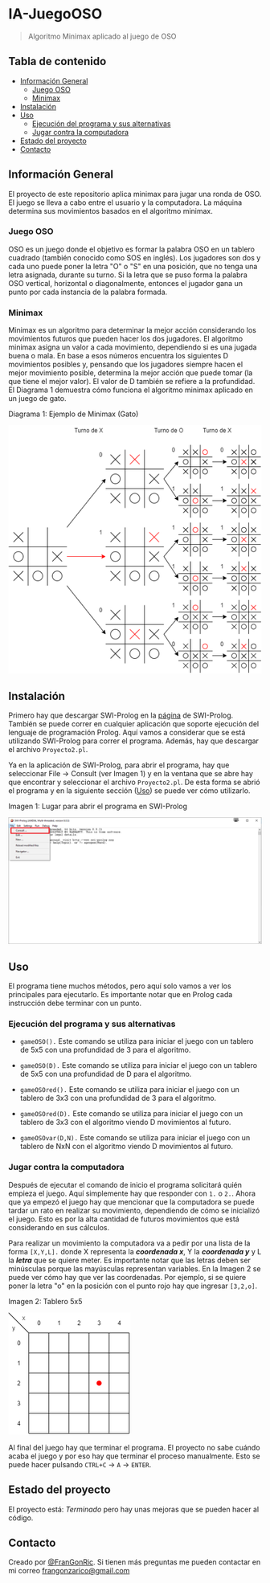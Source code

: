# IA-JuegoOSO
 > Algoritmo Minimax aplicado al juego de OSO

## Tabla de contenido
* [Información General](#información-general)
  * [Juego OSO](#juego-oso)
  * [Minimax](#minimax)
* [Instalación](#instalación)
* [Uso](#uso)
  * [Ejecución del programa y sus alternativas](#ejecución-del-programa-y-sus-alternativas)
  * [Jugar contra la computadora](#jugar-contra-la-computadora)
* [Estado del proyecto](#estado-del-proyecto)
* [Contacto](#contacto)

## Información General
El proyecto de este repositorio aplica minimax para jugar una ronda de OSO. El juego se lleva a cabo entre el usuario y la computadora. La máquina determina sus movimientos basados en el algoritmo minimax. 

### Juego OSO
OSO es un juego donde el objetivo es formar la palabra OSO en un tablero cuadrado (también conocido como SOS en inglés). Los jugadores son dos y cada uno puede poner la letra "O" o "S" en una posición, que no tenga una letra asignada, durante su turno. Si la letra que se puso forma la palabra OSO vertical, horizontal o diagonalmente, entonces el jugador gana un punto por cada instancia de la palabra formada. 

### Minimax
Minimax es un algoritmo para determinar la mejor acción considerando los movimientos futuros que pueden hacer los dos jugadores. El algoritmo minimax asigna un valor a cada movimiento, dependiendo si es una jugada buena o mala. En base a esos números encuentra los siguientes D movimientos posibles y, pensando que los jugadores siempre hacen el mejor movimiento posible, determina la mejor acción que puede tomar (la que tiene el mejor valor). El valor de D también se refiere a la profundidad. El Diagrama 1 demuestra cómo funciona el algoritmo minimax aplicado en un juego de gato.

Diagrama 1: Ejemplo de Minimax (Gato)

![Diagrama Minimax Gato](img/gatoMinimax.png)

## Instalación
Primero hay que descargar SWI-Prolog en la [página](https://www.swi-prolog.org/download/stable) de SWI-Prolog. También se puede correr en cualquier aplicación que soporte ejecución del lenguaje de programación Prolog. Aquí vamos a considerar que se está utilizando SWI-Prolog para correr el programa. Además, hay que descargar el archivo `Proyecto2.pl`.

Ya en la aplicación de SWI-Prolog, para abrir el programa, hay que seleccionar File -> Consult (ver Imagen 1) y en la ventana que se abre hay que encontrar y seleccionar el archivo `Proyecto2.pl`. De esta forma se abrió el programa y en la siguiente sección ([Uso](#uso)) se puede ver cómo utilizarlo.

Imagen 1: Lugar para abrir el programa en SWI-Prolog

![Prolog Consult](img/prologConsult.png)

## Uso
El programa tiene muchos métodos, pero aquí solo vamos a ver los principales para ejecutarlo. Es importante notar que en Prolog cada instrucción debe terminar con un punto.

### Ejecución del programa y sus alternativas

* `gameOSO().` Este comando se utiliza para iniciar el juego con un tablero de 5x5 con una profundidad de 3 para el algoritmo.

* `gameOSO(D).` Este comando se utiliza para iniciar el juego con un tablero de 5x5 con una profundidad de D para el algoritmo.

* `gameOSOred().` Este comando se utiliza para iniciar el juego con un tablero de 3x3 con una profundidad de 3 para el algoritmo.

* `gameOSOred(D).` Este comando se utiliza para iniciar el juego con un tablero de 3x3 con el algoritmo viendo D movimientos al futuro.

* `gameOSOvar(D,N).` Este comando se utiliza para iniciar el juego con un tablero de NxN con el algoritmo viendo D movimientos al futuro.

### Jugar contra la computadora
Después de ejecutar el comando de inicio el programa solicitará quién empieza el juego. Aquí simplemente hay que responder con `1.` o `2.`. Ahora que ya empezó el juego hay que mencionar que la computadora se puede tardar un rato en realizar su movimiento, dependiendo de cómo se inicializó el juego. Esto es por la alta cantidad de futuros movimientos que está considerando en sus cálculos. 

Para realizar un movimiento la computadora va a pedir por una lista de la forma `[X,Y,L].` donde X representa la ***coordenada x***, Y la ***coordenada y*** y L la ***letra*** que se quiere meter. Es importante notar que las letras deben ser minúsculas porque las mayúsculas representan variables. En la Imagen 2 se puede ver cómo hay que ver las coordenadas. Por ejemplo, si se quiere poner la letra "o" en la posición con el punto rojo hay que ingresar `[3,2,o]`.

Imagen 2: Tablero 5x5

![Tablero 5x5](img/imgTablero5x5.png)

Al final del juego hay que terminar el programa. El proyecto no sabe cuándo acaba el juego y por eso hay que terminar el proceso manualmente. Esto se puede hacer pulsando `CTRL+C` -> `A` -> `ENTER`.

## Estado del proyecto
El proyecto está: _Terminado_ pero hay unas mejoras que se pueden hacer al código.

## Contacto
Creado por [@FranGonRic](https://github.com/FranGonRic). Si tienen más preguntas me pueden contactar en mi correo frangonzarico@gmail.com
